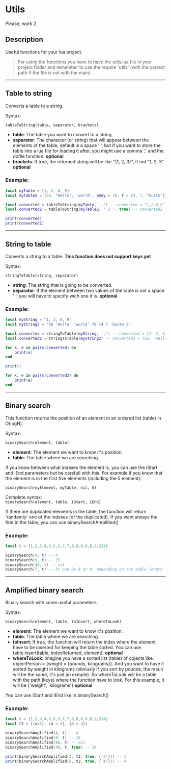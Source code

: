 # Utils

Please, work 2

## Description

Useful functions for your lua project.

> For using the functions you have to have the utils.lua file in your project folder and remember to use the require 'utils' (with the correct path if the file is not with the main)

---

## Table to string

Converts a table to a string.  

Syntax:

```tableToString(table, separator, brackets)```

* **table**: The table you want to convert to a string.
* **separator**: The character (or string) that will appear between the elements of the table, default is a space ' ', but if you want to store the table into a lua file for loading it after, you might use a comma ',' and the dofile function. **optional**
* **brackets**: If true, the returned string will be like "{1, 2, 3}", if not "1, 2, 3". **optional**

### Example:

```lua
local myTable = {1, 2, 6, 9}
local myTable2 = {56, "Hello", 'world', aKey = 78, t = {4, 7, "Guitm"}}

local converted = tableToString(myTable, ',') -- converted = "1,2,6,9"
local converted2 = tableToString(myTable2, ' / ', true) -- converted2 = "{56 / "Hello" / "world" / aKey=78 / t={4 / 7 / "Guitm"}}"

print(converted)
print(converted2)
```

---

## String to table

Converts a string to a table. **This function does not support keys yet**

Syntax:

```stringToTable(string, separator)```

* **string**: The string that is going to be converted.
* **separator**: If the element between two values of the table is not a space ' ', you will have to specify wich one it is. **optional**

### Example:

```lua
local myString = "1, 2, 6, 9"
local myString2 = "56 'Hello' 'world' 78 {4 7 'Guitm'}"

local converted = stringToTable(myString, ',') -- converted = {1, 2, 6, 9}
local converted2 = stringToTable(myString2) -- converted2 = {56, "Hello", "world", 78, {4, 7, "Guitm"}}

for k, e in pairs(converted) do
	print(e)
end

print()

for k, e in pairs(converted2) do
	print(e)
end
```

---

## Binary search

This function returns the position of an element in an ordered list (table) in O(logN).  

Syntax:

```binarySearch(element, table)```

* **element**: The element we want to know it's position.
* **table**: The table where we are searching.

If you know between what indexes the element is, you can use the iStart and iEnd parameters but be carefull with this. For example if you know that the element is
in the first five elements (including the 5 element):

```binarySearch(myElement, myTable, nil, 5)```

Complete syntax:  
```binarySearch(element, table, iStart, iEnd)```

If there are duplicated elements in the table, the function will return 'randomly' one of the indexes (of the duplicated). If you want always the first in the table, you can use binarySearchAmplified()

### Example:

```lua
local t = {1,2,3,4,5,5,5,7,7,8,8,8,8,8,9,234}

binarySearch(4, t) -- 4
binarySearch(9, t) -- 15
binarySearch(46, t) -- nil
binarySearch(7, t) -- It can be 8 or 9, depending on the table length

```

---

## Amplified binary search

Binary search with some useful parameters. 

Syntax:

```binarySearch(element, table, toInsert, whereToLook)```

* **element**: The element we want to know it's position.
* **table**: The table where we are searching.
* **toInsert**: If true, the function will return the index where the element have to be inserted for keeping the table sorted. You can use table.insert(table, indexReturned, element). **optional**
* **whereToLook**: Imagine you have a sorted list (table) of objects like: objectPerson = {weight = {pounds, kilograms}}. And you want to have it sorted by weight in kilograms (obviusly if you sort by pounds, the result will be the same, it's just an exmple). So *whereToLook* will be a table with the path (keys) where the function have to look. For this example, it will be {'weight', 'kilograms'} **optional**

You can use iStart and iEnd like in binarySearch()

### Example:

```lua
local t = {1,2,3,4,5,5,5,7,7,8,8,8,8,8,9,234}
local t2 = {{a=3}, {a = 3}, {a = 4}}

binarySearchAmplified(4, t) -- 4
binarySearchAmplified(9, t) -- 15
binarySearchAmplified(46, t) -- nil
binarySearchAmplified(46, t, true) -- 16

print(binarySearchAmplified(3, t2, true, {'a'})) -- 1
print(binarySearchAmplified(8, t2, true, {'a'})) -- 4

```
